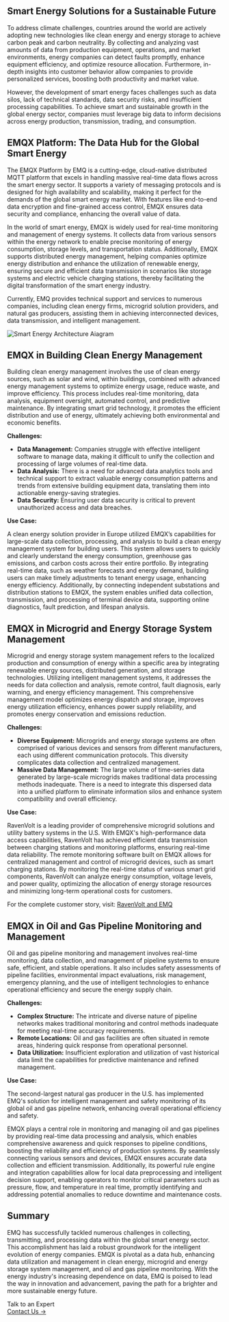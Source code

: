 ## Smart Energy Solutions for a Sustainable Future

To address climate challenges, countries around the world are actively adopting new technologies like clean energy and energy storage to achieve carbon peak and carbon neutrality. By collecting and analyzing vast amounts of data from production equipment, operations, and market environments, energy companies can detect faults promptly, enhance equipment efficiency, and optimize resource allocation. Furthermore, in-depth insights into customer behavior allow companies to provide personalized services, boosting both productivity and market value.

However, the development of smart energy faces challenges such as data silos, lack of technical standards, data security risks, and insufficient processing capabilities. To achieve smart and sustainable growth in the global energy sector, companies must leverage big data to inform decisions across energy production, transmission, trading, and consumption.

## EMQX Platform: The Data Hub for the Global Smart Energy

The EMQX Platform by EMQ is a cutting-edge, cloud-native distributed MQTT platform that excels in handling massive real-time data flows across the smart energy sector. It supports a variety of messaging protocols and is designed for high availability and scalability, making it perfect for the demands of the global smart energy market. With features like end-to-end data encryption and fine-grained access control, EMQX ensures data security and compliance, enhancing the overall value of data. 

In the world of smart energy, EMQX is widely used for real-time monitoring and management of energy systems. It collects data from various sensors within the energy network to enable precise monitoring of energy consumption, storage levels, and transportation status. Additionally, EMQX supports distributed energy management, helping companies optimize energy distribution and enhance the utilization of renewable energy, ensuring secure and efficient data transmission in scenarios like storage systems and electric vehicle charging stations, thereby facilitating the digital transformation of the smart energy industry.

Currently, EMQ provides technical support and services to numerous companies, including clean energy firms, microgrid solution providers, and natural gas producers, assisting them in achieving interconnected devices, data transmission, and intelligent management.

![Smart Energy Architecture Aiagram](https://assets.emqx.com/images/15fd19ae911208a7d14b10eeaaa37287.png)

## EMQX in Building Clean Energy Management

Building clean energy management involves the use of clean energy sources, such as solar and wind, within buildings, combined with advanced energy management systems to optimize energy usage, reduce waste, and improve efficiency. This process includes real-time monitoring, data analysis, equipment oversight, automated control, and predictive maintenance. By integrating smart grid technology, it promotes the efficient distribution and use of energy, ultimately achieving both environmental and economic benefits.

**Challenges:**

- **Data Management:** Companies struggle with effective intelligent software to manage data, making it difficult to unify the collection and processing of large volumes of real-time data.
- **Data Analysis:** There is a need for advanced data analytics tools and technical support to extract valuable energy consumption patterns and trends from extensive building equipment data, translating them into actionable energy-saving strategies.
- **Data Security:** Ensuring user data security is critical to prevent unauthorized access and data breaches.

**Use Case:**

A clean energy solution provider in Europe utilized EMQX’s capabilities for large-scale data collection, processing, and analysis to build a clean energy management system for building users. This system allows users to quickly and clearly understand the energy consumption, greenhouse gas emissions, and carbon costs across their entire portfolio. By integrating real-time data, such as weather forecasts and energy demand, building users can make timely adjustments to tenant energy usage, enhancing energy efficiency. Additionally, by connecting independent substations and distribution stations to EMQX, the system enables unified data collection, transmission, and processing of terminal device data, supporting online diagnostics, fault prediction, and lifespan analysis.

## EMQX in Microgrid and Energy Storage System Management

Microgrid and energy storage system management refers to the localized production and consumption of energy within a specific area by integrating renewable energy sources, distributed generation, and storage technologies. Utilizing intelligent management systems, it addresses the needs for data collection and analysis, remote control, fault diagnosis, early warning, and energy efficiency management. This comprehensive management model optimizes energy dispatch and storage, improves energy utilization efficiency, enhances power supply reliability, and promotes energy conservation and emissions reduction.

**Challenges:**

- **Diverse Equipment:** Microgrids and energy storage systems are often comprised of various devices and sensors from different manufacturers, each using different communication protocols. This diversity complicates data collection and centralized management.
- **Massive Data Management:** The large volume of time-series data generated by large-scale microgrids makes traditional data processing methods inadequate. There is a need to integrate this dispersed data into a unified platform to eliminate information silos and enhance system compatibility and overall efficiency.

**Use Case:**

RavenVolt is a leading provider of comprehensive microgrid solutions and utility battery systems in the U.S. With EMQX's high-performance data access capabilities, RavenVolt has achieved efficient data transmission between charging stations and monitoring platforms, ensuring real-time data reliability. The remote monitoring software built on EMQX allows for centralized management and control of microgrid devices, such as smart charging stations. By monitoring the real-time status of various smart grid components, RavenVolt can analyze energy consumption, voltage levels, and power quality, optimizing the allocation of energy storage resources and minimizing long-term operational costs for customers.

For the complete customer story, visit: [RavenVolt and EMQ](https://www.emqx.com/en/customers/controlling-energy-usage-with-ravenvolt-and-emq)

## EMQX in Oil and Gas Pipeline Monitoring and Management

Oil and gas pipeline monitoring and management involves real-time monitoring, data collection, and management of pipeline systems to ensure safe, efficient, and stable operations. It also includes safety assessments of pipeline facilities, environmental impact evaluations, risk management, emergency planning, and the use of intelligent technologies to enhance operational efficiency and secure the energy supply chain.

**Challenges:**

- **Complex Structure:** The intricate and diverse nature of pipeline networks makes traditional monitoring and control methods inadequate for meeting real-time accuracy requirements.
- **Remote Locations:** Oil and gas facilities are often situated in remote areas, hindering quick response from operational personnel.
- **Data Utilization:** Insufficient exploration and utilization of vast historical data limit the capabilities for predictive maintenance and refined management.

**Use Case:**

The second-largest natural gas producer in the U.S. has implemented EMQ's solution for intelligent management and safety monitoring of its global oil and gas pipeline network, enhancing overall operational efficiency and safety.

EMQX plays a central role in monitoring and managing oil and gas pipelines by providing real-time data processing and analysis, which enables comprehensive awareness and quick responses to pipeline conditions, boosting the reliability and efficiency of production systems. By seamlessly connecting various sensors and devices, EMQX ensures accurate data collection and efficient transmission. Additionally, its powerful rule engine and integration capabilities allow for local data preprocessing and intelligent decision support, enabling operators to monitor critical parameters such as pressure, flow, and temperature in real time, promptly identifying and addressing potential anomalies to reduce downtime and maintenance costs.

## Summary

EMQ has successfully tackled numerous challenges in collecting, transmitting, and processing data within the global smart energy sector. This accomplishment has laid a robust groundwork for the intelligent evolution of energy companies. EMQX is pivotal as a data hub, enhancing data utilization and management in clean energy, microgrid and energy storage system management, and oil and gas pipeline monitoring. With the energy industry's increasing dependence on data, EMQ is poised to lead the way in innovation and advancement, paving the path for a brighter and more sustainable energy future.



<section class="promotion">
    <div>
        Talk to an Expert
    </div>
    <a href="https://www.emqx.com/en/contact?product=solutions" class="button is-gradient">Contact Us →</a>
</section>

